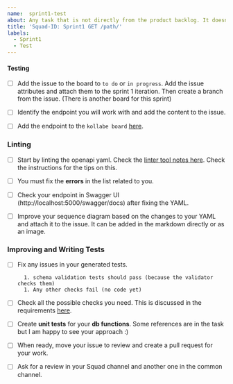 ```yaml
---
name:  sprint1-test
about: Any task that is not directly from the product backlog. It doesn't have to be technical
title: 'Squad-ID: Sprint1 GET /path/'
labels:
  - Sprint1
  - Test
---
```


#### Testing

- [ ] Add the issue to the board to `to do` or `in progress`. Add the issue attributes and attach them to the sprint 1 iteration. Then create a branch from the issue. (There is another board for this sprint)

- [ ] Identify the endpoint you will work with and add the content to the issue. 

- [ ]  Add the endpoint to the `kollabe board` [here](https://kollabe.com/room?roomKey=0967b46aaa3d449ea2fe06be909096bd).

### Linting

- [ ]  Start by linting the openapi yaml. Check the [linter tool notes here](https://fuzzy-journey-v7y6oy5.pages.github.io/project/sprint1/openapi.html#the-linter). Check the instructions for the tips on this.

  
- [ ] You must fix the **errors** in the list related to you.
  
- [ ] Check your endpoint in Swagger UI (http://localhost:5000/swagger/docs) after fixing the YAML.

- [ ]  Improve your sequence diagram based on the changes to your YAML and attach it to the issue. It can be added in the markdown directly or as an image. 


### Improving and Writing Tests

- [ ] Fix any issues in your generated tests.

        1. schema validation tests should pass (because the validator checks them)
        1. Any other checks fail (no code yet)

- [ ] Check all the possible checks you need. This is discussed in the requirements [here](https://fuzzy-journey-v7y6oy5.pages.github.io/project/sprint1).

- [ ]  Create **unit tests** for your **db functions**. Some references are in the task but I am happy to see your approach :)

- [ ]  When ready, move your issue to review and create a pull request for your work. 
- [ ]  Ask for a review in your Squad channel and another one in the common channel.
